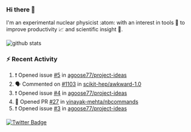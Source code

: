 ### Hi there 👋 

I'm an experimental nuclear physicist :atom: with an interest in tools :wrench: to improve productivity :chart_with_upwards_trend: and scientific insight :telescope:.

![github stats](https://github-readme-stats.vercel.app/api?username=agoose77&show_icons=true&hide_rank=true&hide_title=true&bg_color=30,e76445,904e95&text_color=efe3ec&icon_color=efe3ec)
<!--
**agoose77/agoose77** is a ✨ _special_ ✨ repository because its `README.md` (this file) appears on your GitHub profile.

Here are some ideas to get you started:

- 🔭 I’m currently working on ...
- 🌱 I’m currently learning ...
- 👯 I’m looking to collaborate on ...
- 🤔 I’m looking for help with ...
- 💬 Ask me about ...
- 📫 How to reach me: ...
- 😄 Pronouns: ...
- ⚡ Fun fact: ...
-->

### :zap: Recent Activity
<!--START_SECTION:activity-->
1. ❗️ Opened issue [#5](https://github.com/agoose77/project-ideas/issues/5) in [agoose77/project-ideas](https://github.com/agoose77/project-ideas)
2. 🗣 Commented on [#1103](https://github.com/scikit-hep/awkward-1.0/issues/1103) in [scikit-hep/awkward-1.0](https://github.com/scikit-hep/awkward-1.0)
3. ❗️ Opened issue [#4](https://github.com/agoose77/project-ideas/issues/4) in [agoose77/project-ideas](https://github.com/agoose77/project-ideas)
4. 💪 Opened PR [#27](https://github.com/vinayak-mehta/nbcommands/pull/27) in [vinayak-mehta/nbcommands](https://github.com/vinayak-mehta/nbcommands)
5. ❗️ Opened issue [#3](https://github.com/agoose77/project-ideas/issues/3) in [agoose77/project-ideas](https://github.com/agoose77/project-ideas)
<!--END_SECTION:activity-->


[![Twitter Badge](https://img.shields.io/twitter/follow/agoose77?style=flat-square&logo=Twitter&logoColor=white&color=cornflowerblue)](https://twitter.com/agoose77)
